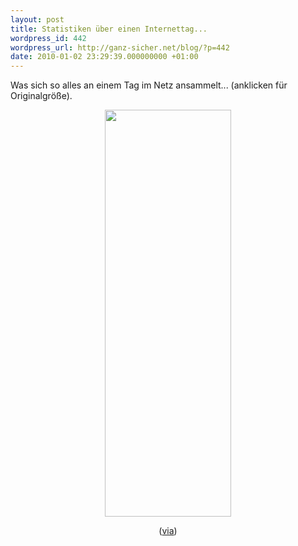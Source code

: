 ```yaml
---
layout: post
title: Statistiken über einen Internettag...
wordpress_id: 442
wordpress_url: http://ganz-sicher.net/blog/?p=442
date: 2010-01-02 23:29:39.000000000 +01:00
---
```

Was sich so alles an einem Tag im Netz ansammelt... (anklicken für Originalgröße).
<p style="text-align: center;" class="borderimg"><a href="http://www.onlineeducation.net/internet/" target="_self"><img class="size-full wp-image-443 aligncenter" title="ein tag im netz" src="http://ganz-sicher.net/blog/wp-content/uploads/ein-tag-im-netz.jpg" alt="" width="202" height="651" /></a></p>
<p style="text-align: center;">(<a href="http://www.tobbis-blog.de/internet/2009-12-30-ein-tag-im-internet/" target="_blank">via</a>)</p>
<p style="text-align: center;"></p>
<p style="text-align: left;"></p>
